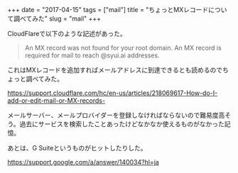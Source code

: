 +++
date = "2017-04-15"
tags = ["mail"]
title = "ちょっとMXレコードについて調べてみた"
slug = "mail"
+++

CloudFlareで以下のような記述があった。

> An MX record was not found for your root domain. An MX record is required for mail to reach @syui.ai addresses.

これはMXレコードを追加すればメールアドレスに到達できるとも読めるのでちょっと調べてみた。

https://support.cloudflare.com/hc/en-us/articles/218069617-How-do-I-add-or-edit-mail-or-MX-records-

メールサーバー、メールプロバイダーを登録しなければならないので難易度高そう。過去にサービスを検索したことあったけどなかなか使えるものがなかった記憶。

あとは、G Suiteというものがヒットしたりした。

https://support.google.com/a/answer/140034?hl=ja  
